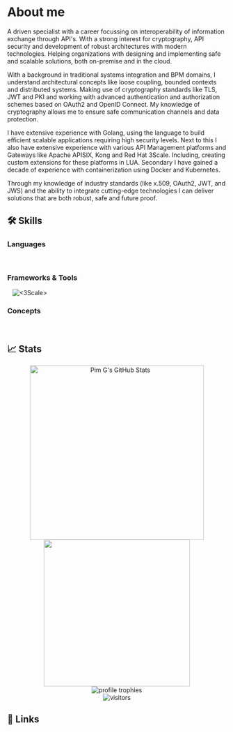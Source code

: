 # About me
A driven specialist with a career focussing on interoperability of information exchange through API's. 
With a strong interest for cryptography, API security and development of robust architectures with modern technologies.
Helping organizations with designing and implementing safe and scalable solutions, both on-premise and in the cloud.

With a background in traditional systems integration and BPM domains, I understand architectural concepts like loose coupling, bounded contexts and distributed systems.
Making use of cryptography standards like TLS, JWT and PKI and working with advanced authentication and authorization schemes based on OAuth2 and OpenID Connect.
My knowledge of cryptography allows me to ensure safe communication channels and data protection.

I have extensive experience with Golang, using the language to build efficient scalable applications requiring high security levels.
Next to this I also have extensive experience with various API Management platforms and Gateways like Apache APISIX, Kong and Red Hat 3Scale. Including, creating custom extensions for these platforms in LUA.
Secondary I have gained a decade of experience with containerization using Docker and Kubernetes.

Through my knowledge of industry standards (like x.509, OAuth2, JWT, and JWS) and the ability to integrate cutting-edge technologies I can deliver solutions that are both robust, safe and future proof.

## 🛠️ Skills

### Languages
![<Java>](https://img.shields.io/badge/Java-b57614?style=for-the-badge&logoColor=white)
![<GO>](https://img.shields.io/badge/GO-af3a03?style=for-the-badge&logoColor=white)
![<Lua>](https://img.shields.io/badge/Lua-427b58?style=for-the-badge&logoColor=white)


### Frameworks & Tools
![<OIDC>](https://img.shields.io/badge/OIDC-b57614?style=for-the-badge&logoColor=white)
![<OAuth2>](https://img.shields.io/badge/OAuth2-af3a03?style=for-the-badge&logoColor=white)
![<Open API Specification>](https://img.shields.io/badge/Open_API_SPEC-427b58?style=for-the-badge&logoColor=white)
![<3Scale>](https://img.shields.io/badge/3scale-b57614?style=for-the-badge&logoColor=white)
![<Apache Camel>](https://img.shields.io/badge/Apache_Camel-af3a03?style=for-the-badge&logoColor=white)
![<Docker>](https://img.shields.io/badge/Docker-427b58?style=for-the-badge&logoColor=white)
![<Openshift>](https://img.shields.io/badge/Openshift-b57614?style=for-the-badge&logoColor=white)
![<Spring>](https://img.shields.io/badge/Spring-af3a03?style=for-the-badge&logoColor=white)
![<Kubernetes>](https://img.shields.io/badge/Kubernetes-427b58?style=for-the-badge&logoColor=white)
![<Postman>](https://img.shields.io/badge/Postman-b57614?style=for-the-badge&logoColor=white)
![<NGINX>](https://img.shields.io/badge/Lua-af3a03?style=for-the-badge&logoColor=white)
![<Postgresql>](https://img.shields.io/badge/PostgresQL-427b58?style=for-the-badge&logoColor=white)
![<ActiveMQ>](https://img.shields.io/badge/ActiveMQ-b57614?style=for-the-badge&logoColor=white)
![<Openresty>](https://img.shields.io/badge/Openresty-af3a03?style=for-the-badge&logoColor=white)
![<NGINX>](https://img.shields.io/badge/Nginx-427b58?style=for-the-badge&logoColor=white)

### Concepts
![<API Security>](https://img.shields.io/badge/API_SECURITY-b57614?style=for-the-badge&logoColor=white)
![<API Management>](https://img.shields.io/badge/API_Management-af3a03?style=for-the-badge&logoColor=white)
![<API Design>](https://img.shields.io/badge/API_DESIGN-427b58?style=for-the-badge&logoColor=white)
![<Developer Experience>](https://img.shields.io/badge/Developer_Experience-b57614?style=for-the-badge&logoColor=white)
![<API Strategy>](https://img.shields.io/badge/API_Strategy-af3a03?style=for-the-badge&logoColor=white)
![<Microservices>](https://img.shields.io/badge/Microservices-427b58?style=for-the-badge&logoColor=white)

## 📈 Stats

<div align="center">
    <img width=400em  src="https://github-readme-stats.vercel.app/api?username=pimg&show_icons=true&hide_border=true&theme=gruvbox&bg_color=00000000" alt="Pim G's GitHub Stats"/> 
    <img width=336em  src="https://github-readme-stats.vercel.app/api/top-langs/?username=pimg&theme=gruvbox&hide_border=true&bg_color=00000000&layout=compact&exclude_repo=apily-site,pimg.github.io,yts-demo-app,apicast"/>
    <br />
    <img src="https://github-profile-trophy.vercel.app/?username=pimg&row=1&column=6&margin-h=8&theme=gruvbox&count_private=true&margin-w=15&no-frame=true" alt="profile trophies" />
    <br />
    <img src="https://visitor-badge.laobi.icu/badge?page_id=pimg.pimg" alt="visitors"/>
</div>

## 🔗 Links
[![<LinkedIn>](https://img.shields.io/badge/LinkedIn-0A66C2.svg?style=for-the-badge&logo=LinkedIn&logoColor=white)](https://www.linkedin.com/in/pimgaemers/)
[![<Wordpress>](https://img.shields.io/badge/WordPress-21759B.svg?style=for-the-badge&logo=WordPress&logoColor=white)](https://pgaemers.wordpress.com/)